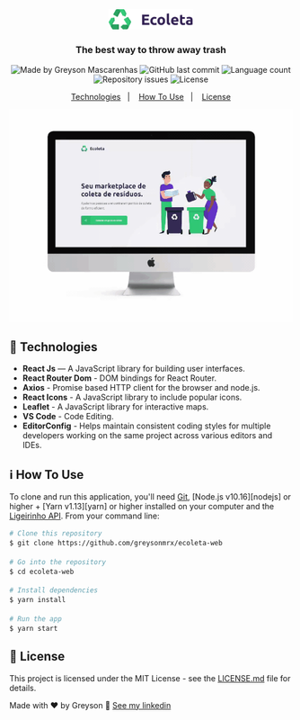 <div align="center">
  <img src="./.github/logo.png" width="150px" alt="Ecoleta"/>
</div>

<h3 align="center">
  The best way to throw away trash
</h3>

<div align="center">
  <img alt="Made by Greyson Mascarenhas" src="https://img.shields.io/badge/made%20by-Greyson%20Mascarenhas-%2334CB79"/>
  <img alt="GitHub last commit" src="https://img.shields.io/github/last-commit/greysonmrx/ecoleta-web?color=%2334CB79">
  <img alt="Language count" src="https://img.shields.io/github/languages/count/greysonmrx/ecoleta-web?color=%2334CB79"/>
  <img alt="Repository issues" src="https://img.shields.io/github/issues/greysonmrx/ecoleta-web?color=%2334CB79">
  <img alt="License" src="https://img.shields.io/badge/license-MIT-%2334CB79"/>
</div>

<p align="center">
  <a href="#rocket-technologies">Technologies</a>&nbsp;&nbsp;&nbsp;|&nbsp;&nbsp;&nbsp;
  <a href="#information_source-how-to-use">How To Use</a>&nbsp;&nbsp;&nbsp;|&nbsp;&nbsp;&nbsp;
  <a href="#memo-license">License</a>
</p>

<div align="center">
  <img alt="Preview" src="./.github/ecoleta-web.gif"/>
</div>

## :rocket: Technologies

- **React Js** — A JavaScript library for building user interfaces.
- **React Router Dom** - DOM bindings for React Router.
- **Axios** - Promise based HTTP client for the browser and node.js.
- **React Icons** - A JavaScript library to include popular icons.
- **Leaflet** - A JavaScript library for interactive maps.
- **VS Code** - Code Editing.
- **EditorConfig** - Helps maintain consistent coding styles for multiple developers working on the same project across various editors and IDEs.

## :information_source: How To Use

To clone and run this application, you'll need [Git](https://git-scm.com), [Node.js v10.16][nodejs] or higher + [Yarn v1.13][yarn] or higher installed on your computer and the [Ligeirinho API](https://github.com/greysonmrx/ecoleta-backend). From your command line:

```bash
# Clone this repository
$ git clone https://github.com/greysonmrx/ecoleta-web

# Go into the repository
$ cd ecoleta-web

# Install dependencies
$ yarn install

# Run the app
$ yarn start
```

## :memo: License

This project is licensed under the MIT License - see the [LICENSE.md](./LICENSE.md) file for details.

Made with :hearts: by Greyson :wave: [See my linkedin](https://www.linkedin.com/in/greyson-mascarenhas-5a21ab1a2/)
